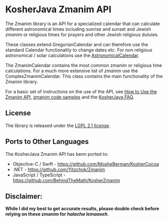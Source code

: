 KosherJava Zmanim API
=====================

The Zmanim library is an API for a specialized calendar that can calculate different astronomical
times including sunrise and sunset and Jewish _zmanim_ or religious times for prayers and other
Jewish religious dutuies.

These classes extend GregorianCalendar and can therefore
use the standard Calendar functionality to change dates etc. For non religious astronomical / solar
calculations use the [AstronomicalCalendar](./src/net/sourceforge/zmanim/AstronomicalCalendar.java).

The ZmanimCalendar contains the most common zmanim or religious time calculations. For a much more
extensive list of _zmanim_ use the ComplexZmanimCalendar.
This class contains the main functionality of the Zmanim library.

For a basic set of instructions on the use of the API, see [How to Use the Zmanim API](http://www.kosherjava.com/zmanim-project/how-to-use-the-zmanim-api/), [zmanim code samples](http://www.kosherjava.com/tag/code-sample/) and the [KosherJava FAQ](http://www.kosherjava.com/tag/faq/).

License
-------
The library is released under the [LGPL 2.1 license](http://www.kosherjava.com/2011/05/09/kosherjava-zmanim-api-released-under-the-lgpl-license/).

Ports to Other Languages
------------------------
The KosherJava Zmanim API has benn ported to:
* Objective-C / Swift - https://github.com/MosheBerman/KosherCocoa
* .NET - https://github.com/Yitzchok/Zmanim
* JavaScript / TypeScript -  https://github.com/BehindTheMath/KosherZmanim


Disclaimer:
-----------
__While I did my best to get accurate results, please double check before relying on these zmanim for <em>halacha lemaaseh</em>__.
